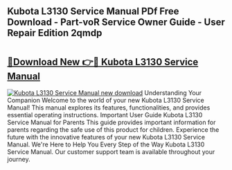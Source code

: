 ## Kubota L3130 Service Manual PDf Free Download - Part-voR Service Owner Guide - User Repair Edition 2qmdp

# <h2><a href="http://bc94937.oget.top/?id=Kubota+L3130+Service+Manual">🔗Download New 👉🔴 Kubota L3130 Service Manual</a></h2>

[![Kubota L3130 Service Manual new download](https://i.imgur.com/5g1atiW.png)](http://bc94937.oget.top/?id=Kubota+L3130+Service+Manual)
Understanding Your Companion Welcome to the world of your new Kubota L3130 Service Manual! This manual explores its features, functionalities, and provides essential operating instructions. Important User Guide Kubota L3130 Service Manual for Parents This guide provides important information for parents regarding the safe use of this product for children. Experience the future with the innovative features of your new Kubota L3130 Service Manual. We're Here to Help You Every Step of the Way Kubota L3130 Service Manual. Our customer support team is available throughout your journey.
